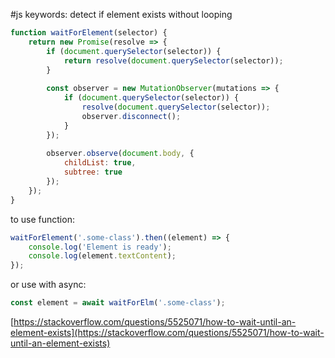 #js 
keywords:
	detect if element exists without looping

```js
function waitForElement(selector) {
	return new Promise(resolve => {
		if (document.querySelector(selector)) {
			return resolve(document.querySelector(selector));
		}
		
		const observer = new MutationObserver(mutations => {  
			if (document.querySelector(selector)) {
				resolve(document.querySelector(selector));  
				observer.disconnect();  
			}
		}); 
		
		observer.observe(document.body, {  
			childList: true,  
			subtree: true  
		});  
	});  
}
```
to use function:
```js
waitForElement('.some-class').then((element) => {  
	console.log('Element is ready');  
	console.log(element.textContent);  
});
```
or use with async:
```js
const element = await waitForElm('.some-class');
```

[https://stackoverflow.com/questions/5525071/how-to-wait-until-an-element-exists](https://stackoverflow.com/questions/5525071/how-to-wait-until-an-element-exists)